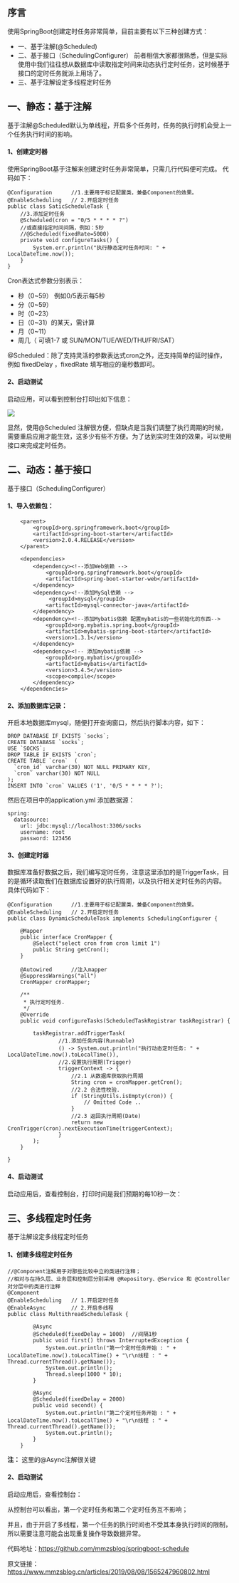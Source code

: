 ## 序言

使用SpringBoot创建定时任务非常简单，目前主要有以下三种创建方式：

- 一、基于注解(@Scheduled)
- 二、基于接口（SchedulingConfigurer） 前者相信大家都很熟悉，但是实际使用中我们往往想从数据库中读取指定时间来动态执行定时任务，这时候基于接口的定时任务就派上用场了。
- 三、基于注解设定多线程定时任务

## 一、静态：基于注解

基于注解@Scheduled默认为单线程，开启多个任务时，任务的执行时机会受上一个任务执行时间的影响。

#### 1、创建定时器

使用SpringBoot基于注解来创建定时任务非常简单，只需几行代码便可完成。 代码如下：

```
@Configuration      //1.主要用于标记配置类，兼备Component的效果。
@EnableScheduling   // 2.开启定时任务
public class SaticScheduleTask {
    //3.添加定时任务
    @Scheduled(cron = "0/5 * * * * ?")
    //或直接指定时间间隔，例如：5秒
    //@Scheduled(fixedRate=5000)
    private void configureTasks() {
        System.err.println("执行静态定时任务时间: " + LocalDateTime.now());
    }
}
```

Cron表达式参数分别表示：

- 秒（0~59） 例如0/5表示每5秒
- 分（0~59）
- 时（0~23）
- 日（0~31）的某天，需计算
- 月（0~11）
- 周几（ 可填1-7 或 SUN/MON/TUE/WED/THU/FRI/SAT）

@Scheduled：除了支持灵活的参数表达式cron之外，还支持简单的延时操作，例如 fixedDelay ，fixedRate 填写相应的毫秒数即可。

#### 2、启动测试

启动应用，可以看到控制台打印出如下信息：

![](https://img-blog.csdnimg.cn/20181220161509852.png?ynotemdtimestamp=1545462152300)

显然，使用@Scheduled 注解很方便，但缺点是当我们调整了执行周期的时候，需要重启应用才能生效，这多少有些不方便。为了达到实时生效的效果，可以使用接口来完成定时任务。

## 二、动态：基于接口

基于接口（SchedulingConfigurer）

#### 1、导入依赖包：

```
    <parent>
        <groupId>org.springframework.boot</groupId>
        <artifactId>spring-boot-starter</artifactId>
        <version>2.0.4.RELEASE</version>
    </parent>

    <dependencies>
        <dependency><!--添加Web依赖 -->
            <groupId>org.springframework.boot</groupId>
            <artifactId>spring-boot-starter-web</artifactId>
        </dependency>
        <dependency><!--添加MySql依赖 -->
             <groupId>mysql</groupId>
            <artifactId>mysql-connector-java</artifactId>
        </dependency>
        <dependency><!--添加Mybatis依赖 配置mybatis的一些初始化的东西-->
            <groupId>org.mybatis.spring.boot</groupId>
            <artifactId>mybatis-spring-boot-starter</artifactId>
            <version>1.3.1</version>
        </dependency>
        <dependency><!-- 添加mybatis依赖 -->
            <groupId>org.mybatis</groupId>
            <artifactId>mybatis</artifactId>
            <version>3.4.5</version>
            <scope>compile</scope>
        </dependency>
    </dependencies>
```

#### 2、添加数据库记录：

开启本地数据库mysql，随便打开查询窗口，然后执行脚本内容，如下：

```
DROP DATABASE IF EXISTS `socks`;
CREATE DATABASE `socks`;
USE `SOCKS`;
DROP TABLE IF EXISTS `cron`;
CREATE TABLE `cron`  (
  `cron_id` varchar(30) NOT NULL PRIMARY KEY,
  `cron` varchar(30) NOT NULL  
);
INSERT INTO `cron` VALUES ('1', '0/5 * * * * ?');
```

然后在项目中的application.yml 添加数据源：

```
spring:
  datasource:
    url: jdbc:mysql://localhost:3306/socks
    username: root
    password: 123456
```

#### 3、创建定时器

数据库准备好数据之后，我们编写定时任务，注意这里添加的是TriggerTask，目的是循环读取我们在数据库设置好的执行周期，以及执行相关定时任务的内容。
具体代码如下：

```
@Configuration      //1.主要用于标记配置类，兼备Component的效果。
@EnableScheduling   // 2.开启定时任务
public class DynamicScheduleTask implements SchedulingConfigurer {

    @Mapper
    public interface CronMapper {
        @Select("select cron from cron limit 1")
        public String getCron();
    }

    @Autowired      //注入mapper
    @SuppressWarnings("all")
    CronMapper cronMapper;

    /**
     * 执行定时任务.
     */
    @Override
    public void configureTasks(ScheduledTaskRegistrar taskRegistrar) {

        taskRegistrar.addTriggerTask(
                //1.添加任务内容(Runnable)
                () -> System.out.println("执行动态定时任务: " + LocalDateTime.now().toLocalTime()),
                //2.设置执行周期(Trigger)
                triggerContext -> {
                    //2.1 从数据库获取执行周期
                    String cron = cronMapper.getCron();
                    //2.2 合法性校验.
                    if (StringUtils.isEmpty(cron)) {
                        // Omitted Code ..
                    }
                    //2.3 返回执行周期(Date)
                    return new CronTrigger(cron).nextExecutionTime(triggerContext);
                }
        );
    }

} 
```

#### 4、启动测试

启动应用后，查看控制台，打印时间是我们预期的每10秒一次：

## 三、多线程定时任务

基于注解设定多线程定时任务

#### 1、创建多线程定时任务

```
//@Component注解用于对那些比较中立的类进行注释；
//相对与在持久层、业务层和控制层分别采用 @Repository、@Service 和 @Controller 对分层中的类进行注释
@Component
@EnableScheduling   // 1.开启定时任务
@EnableAsync        // 2.开启多线程
public class MultithreadScheduleTask {

        @Async
        @Scheduled(fixedDelay = 1000)  //间隔1秒
        public void first() throws InterruptedException {
            System.out.println("第一个定时任务开始 : " + LocalDateTime.now().toLocalTime() + "\r\n线程 : " + Thread.currentThread().getName());
            System.out.println();
            Thread.sleep(1000 * 10);
        }

        @Async
        @Scheduled(fixedDelay = 2000)
        public void second() {
            System.out.println("第二个定时任务开始 : " + LocalDateTime.now().toLocalTime() + "\r\n线程 : " + Thread.currentThread().getName());
            System.out.println();
        }
    }
```

**注：** 这里的@Async注解很关键

 

#### 2、启动测试

启动应用后，查看控制台：

从控制台可以看出，第一个定时任务和第二个定时任务互不影响；

并且，由于开启了多线程，第一个任务的执行时间也不受其本身执行时间的限制，所以需要注意可能会出现重复操作导致数据异常。

 

代码地址：https://github.com/mmzsblog/springboot-schedule

 

原文链接：https://www.mmzsblog.cn/articles/2019/08/08/1565247960802.html

 